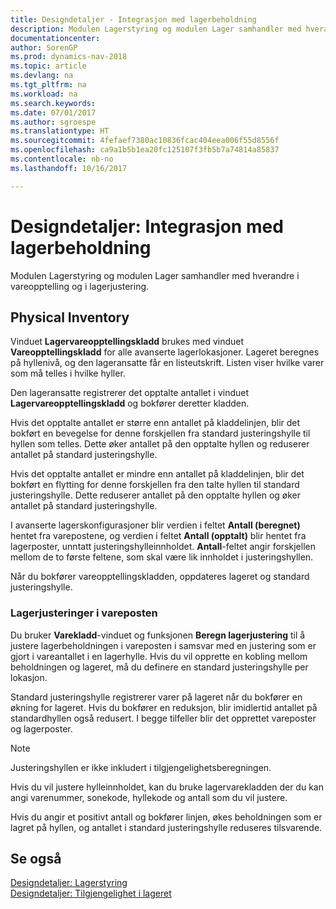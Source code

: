 ```yaml
---
title: Designdetaljer - Integrasjon med lagerbeholdning
description: Modulen Lagerstyring og modulen Lager samhandler med hverandre i vareopptelling og i lagerjustering.
documentationcenter: 
author: SorenGP
ms.prod: dynamics-nav-2018
ms.topic: article
ms.devlang: na
ms.tgt_pltfrm: na
ms.workload: na
ms.search.keywords: 
ms.date: 07/01/2017
ms.author: sgroespe
ms.translationtype: HT
ms.sourcegitcommit: 4fefaef7380ac10836fcac404eea006f55d8556f
ms.openlocfilehash: ca9a1b5b1ea20fc125107f3fb5b7a74814a85837
ms.contentlocale: nb-no
ms.lasthandoff: 10/16/2017

---
```

# <a name="design-details-integration-with-inventory"></a>Designdetaljer: Integrasjon med lagerbeholdning
Modulen Lagerstyring og modulen Lager samhandler med hverandre i vareopptelling og i lagerjustering.  
  
## <a name="physical-inventory"></a>Physical Inventory  
 Vinduet **Lagervareopptellingskladd** brukes med vinduet **Vareopptellingskladd** for alle avanserte lagerlokasjoner. Lageret beregnes på hyllenivå, og den lageransatte får en listeutskrift. Listen viser hvilke varer som må telles i hvilke hyller.  
  
 Den lageransatte registrerer det opptalte antallet i vinduet **Lagervareopptellingskladd** og bokfører deretter kladden.  
  
 Hvis det opptalte antallet er større enn antallet på kladdelinjen, blir det bokført en bevegelse for denne forskjellen fra standard justeringshylle til hyllen som telles. Dette øker antallet på den opptalte hyllen og reduserer antallet på standard justeringshylle.  
  
 Hvis det opptalte antallet er mindre enn antallet på kladdelinjen, blir det bokført en flytting for denne forskjellen fra den talte hyllen til standard justeringshylle. Dette reduserer antallet på den opptalte hyllen og øker antallet på standard justeringshylle.  
  
 I avanserte lagerskonfigurasjoner blir verdien i feltet **Antall (beregnet)** hentet fra varepostene, og verdien i feltet **Antall (opptalt)** blir hentet fra lagerposter, unntatt justeringshylleinnholdet. **Antall**-feltet angir forskjellen mellom de to første feltene, som skal være lik innholdet i justeringshyllen.  
  
 Når du bokfører vareopptellingskladden, oppdateres lageret og standard justeringshylle.  
  
### <a name="warehouse-adjustments-to-the-item-ledger"></a>Lagerjusteringer i vareposten  
 Du bruker **Varekladd**-vinduet og funksjonen **Beregn lagerjustering** til å justere lagerbeholdningen i vareposten i samsvar med en justering som er gjort i vareantallet i en lagerhylle. Hvis du vil opprette en kobling mellom beholdningen og lageret, må du definere en standard justeringshylle per lokasjon.  
  
 Standard justeringshylle registrerer varer på lageret når du bokfører en økning for lageret. Hvis du bokfører en reduksjon, blir imidlertid antallet på standardhyllen også redusert. I begge tilfeller blir det opprettet vareposter og lagerposter.  
  
> [!NOTE]  
>  Justeringshyllen er ikke inkludert i tilgjengelighetsberegningen.  
  
 Hvis du vil justere hylleinnholdet, kan du bruke lagervarekladden der du kan angi varenummer, sonekode, hyllekode og antall som du vil justere.  
  
 Hvis du angir et positivt antall og bokfører linjen, økes beholdningen som er lagret på hyllen, og antallet i standard justeringshylle reduseres tilsvarende.  
  
## <a name="see-also"></a>Se også  
 [Designdetaljer: Lagerstyring](design-details-warehouse-management.md)   
 [Designdetaljer: Tilgjengelighet i lageret](design-details-availability-in-the-warehouse.md)

